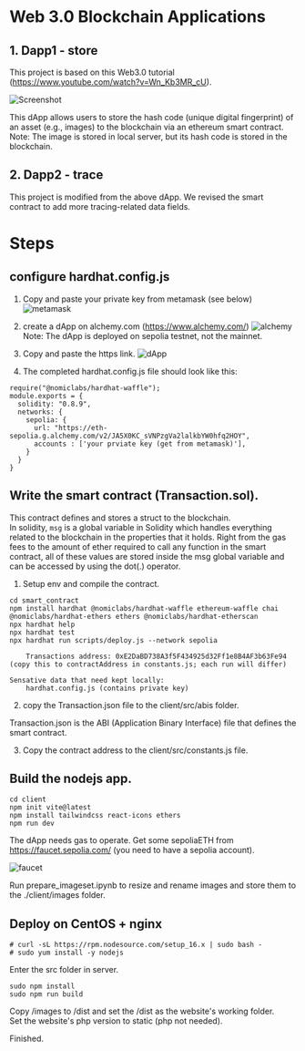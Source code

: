 # Web 3.0 Blockchain Applications

## 1. Dapp1 - store

This project is based on this Web3.0 tutorial (https://www.youtube.com/watch?v=Wn_Kb3MR_cU).

![Screenshot](./client/images/gui.png)

This dApp allows users to store the hash code (unique digital fingerprint) of an asset (e.g., images) to the blockchain via an ethereum smart contract.  
Note: The image is stored in local server, but its hash code is stored in the blockchain.

## 2. Dapp2 - trace

This project is modified from the above dApp. We revised the smart contract to add more tracing-related data fields. 

# Steps

## configure hardhat.config.js

1. Copy and paste your private key from metamask (see below)
![metamask](./client/images/metamask.png)

2. create a dApp on alchemy.com (https://www.alchemy.com/)
![alchemy](./client/images/alchemy.png)  
Note: The dApp is deployed on sepolia testnet, not the mainnet.

3. Copy and paste the https link.
![dApp](./client/images/dApp.png)

4. The completed hardhat.config.js file should look like this:

```
require("@nomiclabs/hardhat-waffle");
module.exports = {
  solidity: "0.8.9",
  networks: {
    sepolia: {
      url: "https://eth-sepolia.g.alchemy.com/v2/JA5X0KC_sVNPzgVa2lalkbYW0hfq2HOY",
      accounts : ['your prviate key (get from metamask)'],
    }
  }
}
```

## Write the smart contract (Transaction.sol).

This contract defines and stores a struct to the blockchain.  
In solidity, `msg` is a global variable in Solidity which handles everything related to the blockchain in the properties that it holds. Right from the gas fees to the amount of ether required to call any function in the smart contract, all of these values are stored inside the msg global variable and can be accessed by using the dot(.) operator.

1. Setup env and compile the contract.

```
cd smart_contract
npm install hardhat @nomiclabs/hardhat-waffle ethereum-waffle chai @nomiclabs/hardhat-ethers ethers @nomiclabs/hardhat-etherscan
npx hardhat help
npx hardhat test
npx hardhat run scripts/deploy.js --network sepolia

    Transactions address: 0xE2DaBD738A3f5F434925d32Ff1e8B4AF3b63Fe94 (copy this to contractAddress in constants.js; each run will differ)

Sensative data that need kept locally:  
    hardhat.config.js (contains private key)
```

2. copy the Transaction.json file to the client/src/abis folder.

Transaction.json is the ABI (Application Binary Interface) file that defines the smart contract.

3. Copy the contract address to the client/src/constants.js file.

## Build the nodejs app.

```
cd client
npm init vite@latest
npm install tailwindcss react-icons ethers
npm run dev
```

The dApp needs gas to operate. Get some sepoliaETH from https://faucet.sepolia.com/ (you need to have a sepolia account).

![faucet](./client/images/faucet.png)

Run prepare_imageset.ipynb to resize and rename images and store them to the ./client/images folder.

## Deploy on CentOS + nginx

```
# curl -sL https://rpm.nodesource.com/setup_16.x | sudo bash -
# sudo yum install -y nodejs
```

Enter the src folder in server.  
```
sudo npm install
sudo npm run build
``` 

Copy /images to /dist and set the /dist as the website's working folder.   
Set the website's php version to static (php not needed).  

Finished.